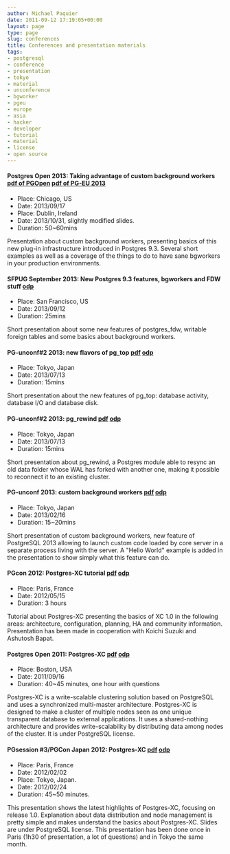 ```yaml
---
author: Michael Paquier
date: 2011-09-12 17:19:05+00:00
layout: page
type: page
slug: conferences
title: Conferences and presentation materials
tags:
- postgresql
- conference
- presentation
- tokyo
- material
- unconference
- bgworker
- pgeu
- europe
- asia
- hacker
- developer
- tutorial
- material
- license
- open source
---
```


#### Postgres Open 2013: Taking advantage of custom background workers [pdf of PGOpen](/content/materials/20130916_pgopen_bgworker.pdf) [pdf of PG-EU 2013](/content/materials/20131029_pgopen_bgworker.pdf)

  * Place: Chicago, US
  * Date: 2013/09/17
  * Place: Dublin, Ireland
  * Date: 2013/10/31, slightly modified slides.
  * Duration: 50~60mins

Presentation about custom background workers, presenting basics of this new plug-in infrastructure introduced in Postgres 9.3. Several short examples as well as a coverage of the things to do to have sane bgworkers in your production environments.  

#### SFPUG September 2013: New Postgres 9.3 features, bgworkers and FDW stuff [odp](/content/materials/20130912_sfpug_pg93.odp)

  * Place: San Francisco, US
  * Date: 2013/09/12
  * Duration: 25mins

Short presentation about some new features of postgres_fdw, writable foreign tables and some basics about background workers.  

#### PG-unconf#2 2013: new flavors of pg_top [pdf](/content/materials/20130713_pgunconf_pg_top.pdf) [odp](/content/materials/20130713_pgunconf_pg_top.odp)

  * Place: Tokyo, Japan
  * Date: 2013/07/13
  * Duration: 15mins

Short presentation about the new features of pg_top: database activity, database I/O and database disk.  

#### PG-unconf#2 2013: pg_rewind [pdf](/content/materials/20130713_pgunconf_pg_rewind.pdf) [odp](/content/materials/20130713_pgunconf_pg_rewind.odp)

  * Place: Tokyo, Japan
  * Date: 2013/07/13
  * Duration: 15mins

Short presentation about pg_rewind, a Postgres module able to resync an old data folder whose WAL has forked with another one, making it possible to reconnect it to an existing cluster.  

#### PG-unconf 2013: custom background workers [pdf](/content/materials/20120216_pgunconf_bgworker.pdf) [odp](/content/materials/20120216_pgunconf_bgworker.odp)

  * Place: Tokyo, Japan
  * Date: 2013/02/16
  * Duration: 15~20mins

Short presentation of custom background workers, new feature of PostgreSQL 2013 allowing to launch custom code loaded by core server in a separate process living with the server. A "Hello World" example is added in the presentation to show simply what this feature can do.  

#### PGcon 2012: Postgres-XC tutorial [pdf](/content/materials/20120515_PGXC_Tutorial_global.pdf) [odp](/content/materials/20120515_PGXC_Tutorial_global.odp)

  * Place: Paris, France
  * Date: 2012/05/15
  * Duration: 3 hours

Tutorial about Postgres-XC presenting the basics of XC 1.0 in the following areas: architecture, configuration, planning, HA and community information.
Presentation has been made in cooperation with Koichi Suzuki and Ashutosh Bapat.  

#### Postgres Open 2011: Postgres-XC [pdf](/content/materials/20110916_pgopen_xc.pdf) [odp](/content/materials/20110916_pgopen_xc.odp)

  * Place: Boston, USA
  * Date: 2011/09/16
  * Duration: 40~45 minutes, one hour with questions

Postgres-XC is a write-scalable clustering solution based on PostgreSQL and uses a synchronized multi-master architecture. Postgres-XC is designed to make a cluster of multiple nodes seen as one unique transparent database to external applications. It uses a shared-nothing architecture and provides write-scalability by distributing data among nodes of the cluster. It is under PostgreSQL license.  

#### PGsession #3/PGCon Japan 2012: Postgres-XC [pdf](/content/materials/20120202_pgsession_xc.pdf) [odp](/content/materials/20120202_pgsession_xc.odp)

  * Place: Paris, France
  * Date: 2012/02/02
  * Place: Tokyo, Japan.
  * Date: 2012/02/24
  * Duration: 45~50 minutes.

This presentation shows the latest highlights of Postgres-XC, focusing on release 1.0. Explanation about data distribution and node management is pretty simple and makes understand the basics about Postgres-XC. Slides are under PostgreSQL license. This presentation has been done once in Paris (1h30 of presentation, a lot of questions) and in Tokyo the same month.  
